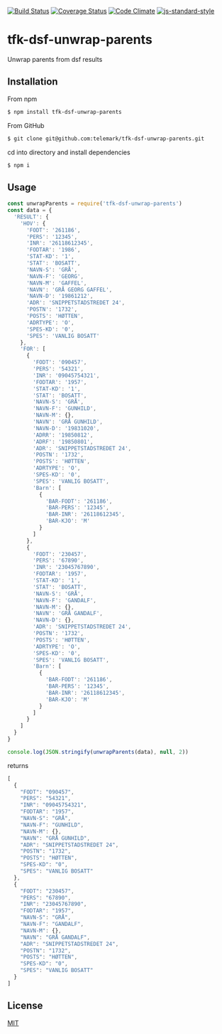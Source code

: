 [![Build Status](https://travis-ci.org/telemark/tfk-dsf-unwrap-parents.svg?branch=master)](https://travis-ci.org/telemark/tfk-dsf-unwrap-parents)
[![Coverage Status](https://coveralls.io/repos/telemark/tfk-dsf-unwrap-parents/badge.svg?branch=master&service=github)](https://coveralls.io/github/telemark/tfk-dsf-unwrap-parents?branch=master)
[![Code Climate](https://codeclimate.com/github/telemark/tfk-dsf-unwrap-parents/badges/gpa.svg)](https://codeclimate.com/github/telemark/tfk-dsf-unwrap-parents)
[![js-standard-style](https://img.shields.io/badge/code%20style-standard-brightgreen.svg?style=flat)](https://github.com/feross/standard)

# tfk-dsf-unwrap-parents

Unwrap parents from dsf results

## Installation

From npm

```sh
$ npm install tfk-dsf-unwrap-parents
```

From GitHub

```sh
$ git clone git@github.com:telemark/tfk-dsf-unwrap-parents.git
```

cd into directory and install dependencies

```sh
$ npm i
```

## Usage

```JavaScript
const unwrapParents = require('tfk-dsf-unwrap-parents')
const data = {
  'RESULT': {
    'HOV': {
      'FODT': '261186',
      'PERS': '12345',
      'INR': '26118612345',
      'FODTAR': '1986',
      'STAT-KD': '1',
      'STAT': 'BOSATT',
      'NAVN-S': 'GRÅ',
      'NAVN-F': 'GEORG',
      'NAVN-M': 'GAFFEL',
      'NAVN': 'GRÅ GEORG GAFFEL',
      'NAVN-D': '19861212',
      'ADR': 'SNIPPETSTADSTREDET 24',
      'POSTN': '1732',
      'POSTS': 'HØTTEN',
      'ADRTYPE': 'O',
      'SPES-KD': '0',
      'SPES': 'VANLIG BOSATT'
    },
    'FOR': [
      {
        'FODT': '090457',
        'PERS': '54321',
        'INR': '09045754321',
        'FODTAR': '1957',
        'STAT-KD': '1',
        'STAT': 'BOSATT',
        'NAVN-S': 'GRÅ',
        'NAVN-F': 'GUNHILD',
        'NAVN-M': {},
        'NAVN': 'GRÅ GUNHILD',
        'NAVN-D': '19831020',
        'ADRR': '19850812',
        'ADRF': '19850801',
        'ADR': 'SNIPPETSTADSTREDET 24',
        'POSTN': '1732',
        'POSTS': 'HØTTEN',
        'ADRTYPE': 'O',
        'SPES-KD': '0',
        'SPES': 'VANLIG BOSATT',
        'Barn': [
          {
            'BAR-FODT': '261186',
            'BAR-PERS': '12345',
            'BAR-INR': '26118612345',
            'BAR-KJO': 'M'
          }
        ]
      },
      {
        'FODT': '230457',
        'PERS': '67890',
        'INR': '23045767890',
        'FODTAR': '1957',
        'STAT-KD': '1',
        'STAT': 'BOSATT',
        'NAVN-S': 'GRÅ',
        'NAVN-F': 'GANDALF',
        'NAVN-M': {},
        'NAVN': 'GRÅ GANDALF',
        'NAVN-D': {},
        'ADR': 'SNIPPETSTADSTREDET 24',
        'POSTN': '1732',
        'POSTS': 'HØTTEN',
        'ADRTYPE': 'O',
        'SPES-KD': '0',
        'SPES': 'VANLIG BOSATT',
        'Barn': [
          {
            'BAR-FODT': '261186',
            'BAR-PERS': '12345',
            'BAR-INR': '26118612345',
            'BAR-KJO': 'M'
          }
        ]
      }
    ]
  }
}

console.log(JSON.stringify(unwrapParents(data), null, 2))

```

returns

```JavaScript
[
  {
    "FODT": "090457",
    "PERS": "54321",
    "INR": "09045754321",
    "FODTAR": "1957",
    "NAVN-S": "GRÅ",
    "NAVN-F": "GUNHILD",
    "NAVN-M": {},
    "NAVN": "GRÅ GUNHILD",
    "ADR": "SNIPPETSTADSTREDET 24",
    "POSTN": "1732",
    "POSTS": "HØTTEN",
    "SPES-KD": "0",
    "SPES": "VANLIG BOSATT"
  },
  {
    "FODT": "230457",
    "PERS": "67890",
    "INR": "23045767890",
    "FODTAR": "1957",
    "NAVN-S": "GRÅ",
    "NAVN-F": "GANDALF",
    "NAVN-M": {},
    "NAVN": "GRÅ GANDALF",
    "ADR": "SNIPPETSTADSTREDET 24",
    "POSTN": "1732",
    "POSTS": "HØTTEN",
    "SPES-KD": "0",
    "SPES": "VANLIG BOSATT"
  }
]
```

## License

[MIT](LICENSE)

